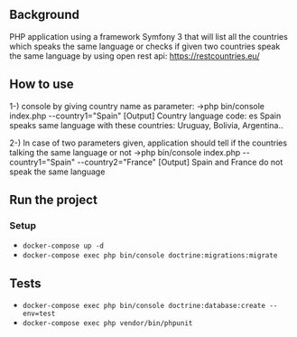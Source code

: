 ## Background

PHP application using a framework Symfony 3 that will list all
the countries which speaks the same language or checks if given two countries speak the
same language by using open rest api: https://restcountries.eu/

## How to use 
1-) console by giving country name as parameter:
->php bin/console index.php --country1="Spain" 
[Output]
Country language code: es
Spain speaks same language with these countries: Uruguay, Bolivia, Argentina..

2-) In case of two parameters given, application should tell if the countries talking the same
language or not
->php bin/console index.php --country1="Spain" --country2="France"
[Output]
Spain and France do not speak the same language

## Run the project
### Setup
- `docker-compose up -d`
- `docker-compose exec php bin/console doctrine:migrations:migrate`

## Tests
- `docker-compose exec php bin/console doctrine:database:create --env=test`
- `docker-compose exec php vendor/bin/phpunit`
